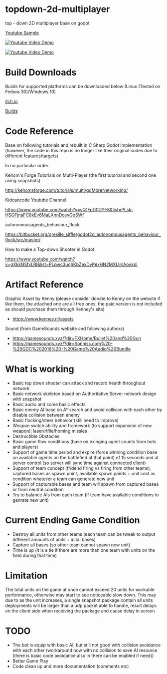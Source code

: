 # topdown-2d-multiplayer
top - down 2D multiplayer base on godot

 [Youtube Sample](https://www.youtube.com/playlist?list=PLlwvRbWsWmGUtEd47nyo0MUZJVJqvd4Iv)

[![Youtube Video Demo](https://i.ytimg.com/vi/wgWL0kCgRVk/hqdefault.jpg?sqp=-oaymwEXCNACELwBSFryq4qpAwkIARUAAIhCGAE=&rs=AOn4CLAvVGfwbzsVFgHYoW5FtFNr-6UY7Q)](https://www.youtube.com/playlist?list=PLlwvRbWsWmGUtEd47nyo0MUZJVJqvd4Iv)

[![Youtube Video Demo](https://i.ytimg.com/vi/7CSTonTiJrk/hqdefault.jpg?sqp=-oaymwEXCNACELwBSFryq4qpAwkIARUAAIhCGAE=&rs=AOn4CLBPZMplyKSycnOMdniZqFKOLHUKFA)](https://www.youtube.com/playlist?list=PLlwvRbWsWmGUtEd47nyo0MUZJVJqvd4Iv)

Build Downloads
======
Builds for supported platforms can be downloaded below (Linux (Tested on Fedora 30)/Windows 10)

[itch.io](https://danil-ko.itch.io/machine-battle)

[Builds](https://github.com/danilko/topdown-2d-multiplayer/releases)

Code Reference
======
Base on following tutorials and rebuilt in C Sharp Godot Implementation (however,  the code in this repo is no longer like their original codes due to different features/targets)

In no particular order

Kehom's Forge Tutorials on Multi-Player (the first tutorial and second one using snapshots)

http://kehomsforge.com/tutorials/multi/gdMoreNetworking/

Kidcancode Youtube Channel

https://www.youtube.com/watch?v=sQ1FpD0DYF8&list=PLsk-HSGFjnaFC8kEv6MaLXnnDcevGpSWf

autonomousagents_behaviour_flock

https://bitbucket.org/gresille_siffle/godot2d_autonomousagents_behaviour_flock/src/master/

How to make a Top-down Shooter in Godot

https://www.youtube.com/watch?v=gXkkNSfxLRI&list=PLpwc3ughKbZexDyPexHN2MXLliKAovkpl

Artifact Reference
======
Graphic Asset by Kenny (please consider donate to Kenny on the website if like them, the attached one are all free ones, the paid version is not included as should purchase them through Kenney's site)

- https://www.kenney.nl/assets

Sound (from GameSounds website and following authors)

- https://gamesounds.xyz/?dir=FXHome/Bullet%20and%20Gun
- https://gamesounds.xyz/?dir=Sonniss.com%20-%20GDC%202016%20-%20Game%20Audio%20Bundle

What is working
======

- Basic top down shooter can attack and record health throughout network
- Basic network skeleton based on Authoritative Server network design with snapshot
- Basic audio and some basic effects 
- Basic enemy AI base on A* search and avoid collision with each other by disable collision between enemy
- Basic flocking/steer behavior (still need to improve)
- Weapon switch ability and framework (to support expansion of new weapon): laser/rifile/homing missles
- Destructible Obstacles
- Basic game flow conditions (base on exinging agent counts from bots and players)
- Support of game time period and expire (force winning condition base on available agents on the battlefied at that point) of 15 seconds and at server control (so server will sync time against connected client)
- Support of team concept (fridend firing vs firing from other teams), captured bases as spawn point, available spawn points + unit cost as condition whatever a team can generate new unit
- Support of capturable bases and team will spawn from captured bases or from neutral condition
- Try to balance AIs from each team (if team have available conditions to genrate new unit)

Current Ending Game Condition
======
- Destroy all units from other teams (each team can be tweak to output different amounts of units + inital bases)
- Capture all bases (so other team cannot spawn new unit)
- Time is up (it is a tie if there are more than one team with units on the field during that time)


Limitation
======
The total units on the game at once cannot exceed 20 units for workable performance, otherwise may start to see noticeable slow down. This may due to as the unit increases, a single snapshot package contain all units deployments will be larger than a udp packet able to handle, result delays on the client side when receiving the package and cause delay in screen

TODO
======
- The bot is equip with basic AI, but still not good with collision avoidance with each other (workaround now with no collision to save AI resource (there is basic code avoidance also in there can be enabled if need))
- Better Game Play
- Code clean up and more documentation (comments etc)
